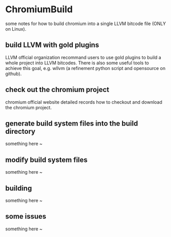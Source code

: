 # ChromiumBuild
some notes for how to build chromium into a single LLVM bitcode file (ONLY on Linux).

build LLVM with gold plugins
--

LLVM official organization recommand users to use gold plugins to build a whole project into LLVM bitcodes. There is also some useful tools to achieve this goal, e.g. wllvm (a refinement python script and opensource on github).

check out the chromium project
--

chromium official website detailed records how to checkout and download the chromium project.

generate build system files into the build directory
--

something here ~

modify build system files
--

something here ~

building
--

something here ~

some issues
--

something here ~
